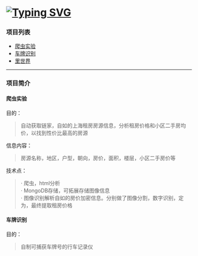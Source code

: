[![Typing SVG](https://readme-typing-svg.demolab.com?font=Hanalei+Fill&size=80&pause=1000&color=9A0000&center=true&vCenter=true&multiline=true&width=1000&height=200&lines=WELCOME+TO+MY+PAGES;By%3A+BOWEN)](https://git.io/typing-svg)
===

### 项目列表
- [爬虫实验](https://github.com/crazybruce-bowen/WatchingU)
- [车牌识别](https://github.com/crazybruce-bowen/License-Plate-Recognition)
- [里世界](https://github.com/crazybruce-bowen)  
  
------
### 项目简介
#### 爬虫实验
目的：
>自动获取链家，自如的上海租房房源信息，分析租房价格和小区二手房均价，以找到性价比最高的房源

信息内容：
>房源名称，地区，户型，朝向，房价，面积，楼层，小区二手房价等
  
技术点：
>· 爬虫，html分析  
>· MongoDB存储，可拓展存储图像信息  
>· 图像识别解析自如的房价加密信息。分别做了图像分割，数字识别，定为，最终提取租房价格  
  
#### 车牌识别
目的：
>自制可捕获车牌号的行车记录仪